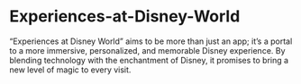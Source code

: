 # Experiences-at-Disney-World
“Experiences at Disney World” aims to be more than just an app; it’s a portal to a more immersive, personalized, and memorable Disney experience. By blending technology with the enchantment of Disney, it promises to bring a new level of magic to every visit.
